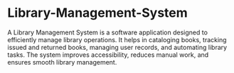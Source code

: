 # Library-Management-System
A Library Management System is a software application designed to efficiently manage library operations. It helps in cataloging books, tracking issued and returned books, managing user records, and automating library tasks. The system improves accessibility, reduces manual work, and ensures smooth library management.
